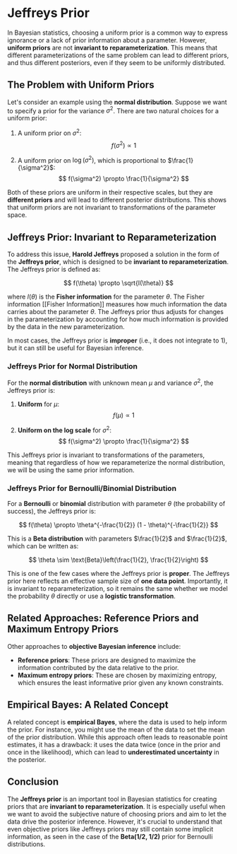 # Jeffreys Prior

In Bayesian statistics, choosing a uniform prior is a common way to express ignorance or a lack of prior information about a parameter. However, **uniform priors** are not **invariant to reparameterization**. This means that different parameterizations of the same problem can lead to different priors, and thus different posteriors, even if they seem to be uniformly distributed.

## The Problem with Uniform Priors

Let's consider an example using the **normal distribution**. Suppose we want to specify a prior for the variance $\sigma^2$. There are two natural choices for a uniform prior:

1. A uniform prior on $\sigma^2$:
   $$
   f(\sigma^2) \propto 1
   $$

2. A uniform prior on $\log(\sigma^2)$, which is proportional to $\frac{1}{\sigma^2}$:
   $$
   f(\sigma^2) \propto \frac{1}{\sigma^2}
   $$

Both of these priors are uniform in their respective scales, but they are **different priors** and will lead to different posterior distributions. This shows that uniform priors are not invariant to transformations of the parameter space.

## Jeffreys Prior: Invariant to Reparameterization

To address this issue, **Harold Jeffreys** proposed a solution in the form of the **Jeffreys prior**, which is designed to be **invariant to reparameterization**. The Jeffreys prior is defined as:

$$
f(\theta) \propto \sqrt{I(\theta)}
$$

where $I(\theta)$ is the **Fisher information** for the parameter $\theta$. The Fisher information [[Fisher Information]] measures how much information the data carries about the parameter $\theta$. The Jeffreys prior thus adjusts for changes in the parameterization by accounting for how much information is provided by the data in the new parameterization.

In most cases, the Jeffreys prior is **improper** (i.e., it does not integrate to 1), but it can still be useful for Bayesian inference.

### Jeffreys Prior for Normal Distribution

For the **normal distribution** with unknown mean $\mu$ and variance $\sigma^2$, the Jeffreys prior is:

1. **Uniform** for $\mu$:
   $$
   f(\mu) \propto 1
   $$

2. **Uniform on the log scale** for $\sigma^2$:
   $$
   f(\sigma^2) \propto \frac{1}{\sigma^2}
   $$

This Jeffreys prior is invariant to transformations of the parameters, meaning that regardless of how we reparameterize the normal distribution, we will be using the same prior information.

### Jeffreys Prior for Bernoulli/Binomial Distribution

For a **Bernoulli** or **binomial** distribution with parameter  $\theta$ (the probability of success), the Jeffreys prior is:

$$
f(\theta) \propto \theta^{-\frac{1}{2}} (1 - \theta)^{-\frac{1}{2}}
$$

This is a **Beta distribution** with parameters $\frac{1}{2}$ and $\frac{1}{2}$, which can be written as:

$$
\theta \sim \text{Beta}\left(\frac{1}{2}, \frac{1}{2}\right)
$$

This is one of the few cases where the Jeffreys prior is **proper**. The Jeffreys prior here reflects an effective sample size of **one data point**. Importantly, it is invariant to reparameterization, so it remains the same whether we model the probability $\theta$ directly or use a **logistic transformation**.

## Related Approaches: Reference Priors and Maximum Entropy Priors

Other approaches to **objective Bayesian inference** include:

- **Reference priors**: These priors are designed to maximize the information contributed by the data relative to the prior.
- **Maximum entropy priors**: These are chosen by maximizing entropy, which ensures the least informative prior given any known constraints.

## Empirical Bayes: A Related Concept

A related concept is **empirical Bayes**, where the data is used to help inform the prior. For instance, you might use the mean of the data to set the mean of the prior distribution. While this approach often leads to reasonable point estimates, it has a drawback: it uses the data twice (once in the prior and once in the likelihood), which can lead to **underestimated uncertainty** in the posterior.

## Conclusion

The **Jeffreys prior** is an important tool in Bayesian statistics for creating priors that are **invariant to reparameterization**. It is especially useful when we want to avoid the subjective nature of choosing priors and aim to let the data drive the posterior inference. However, it's crucial to understand that even objective priors like Jeffreys priors may still contain some implicit information, as seen in the case of the **Beta(1/2, 1/2)** prior for Bernoulli distributions.
